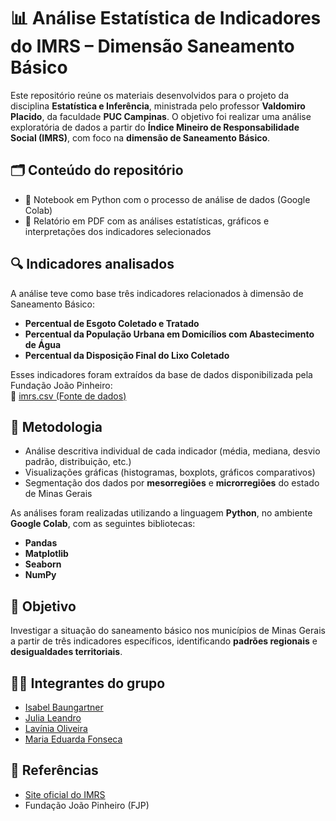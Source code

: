 <h1>📊 Análise Estatística de Indicadores do IMRS – Dimensão Saneamento Básico</h1>

<p>
  Este repositório reúne os materiais desenvolvidos para o projeto da disciplina <strong>Estatística e Inferência</strong>, ministrada pelo professor <strong>Valdomiro Placido</strong>, da faculdade <strong>PUC Campinas</strong>.  
  O objetivo foi realizar uma análise exploratória de dados a partir do <strong>Índice Mineiro de Responsabilidade Social (IMRS)</strong>, com foco na <strong>dimensão de Saneamento Básico</strong>.
</p>

<h2>🗂️ Conteúdo do repositório</h2>
<ul>
  <li>📓 Notebook em Python com o processo de análise de dados (Google Colab)</li>
  <li>📄 Relatório em PDF com as análises estatísticas, gráficos e interpretações dos indicadores selecionados</li>
</ul>

<h2>🔍 Indicadores analisados</h2>
<p>A análise teve como base três indicadores relacionados à dimensão de Saneamento Básico:</p>
<ul>
  <li><strong>Percentual de Esgoto Coletado e Tratado</strong></li>
  <li><strong>Percentual da População Urbana em Domicílios com Abastecimento de Água</strong></li>
  <li><strong>Percentual da Disposição Final do Lixo Coletado</strong></li>
</ul>

<p>
  Esses indicadores foram extraídos da base de dados disponibilizada pela Fundação João Pinheiro:<br>
  📁 <a href="https://imrs.fjp.mg.gov.br/">imrs.csv (Fonte de dados)</a>
</p>

<h2>🧪 Metodologia</h2>
<ul>
  <li>Análise descritiva individual de cada indicador (média, mediana, desvio padrão, distribuição, etc.)</li>
  <li>Visualizações gráficas (histogramas, boxplots, gráficos comparativos)</li>
  <li>Segmentação dos dados por <strong>mesorregiões</strong> e <strong>microrregiões</strong> do estado de Minas Gerais</li>
</ul>

<p>
  As análises foram realizadas utilizando a linguagem <strong>Python</strong>, no ambiente <strong>Google Colab</strong>, com as seguintes bibliotecas:
</p>

<ul>
  <li><strong>Pandas</strong></li>
  <li><strong>Matplotlib</strong></li>
  <li><strong>Seaborn</strong></li>
  <li><strong>NumPy</strong></li>
</ul>


<h2>🎯 Objetivo</h2>
<p>
  Investigar a situação do saneamento básico nos municípios de Minas Gerais a partir de três indicadores específicos, identificando <strong>padrões regionais</strong> e <strong>desigualdades territoriais</strong>.
</p>

## 👩‍💻 Integrantes do grupo

- [Isabel Baungartner](https://www.linkedin.com/in/isabel-baungartner-78a573296/)
- [Julia Leandro](www.linkedin.com/in/juliasleandro)  
- [Lavínia Oliveira](https://www.linkedin.com/in/lav%C3%ADnia-oliveira-santos/)
- [Maria Eduarda Fonseca](https://www.linkedin.com/in/maria-eduarda-fonseca-nascimento-7a93a82ba/)

<h2>🔗 Referências</h2>
<ul>
  <li><a href="https://imrs.fjp.mg.gov.br/Home/IMRS">Site oficial do IMRS</a></li>
  <li>Fundação João Pinheiro (FJP)</li>
</ul>
